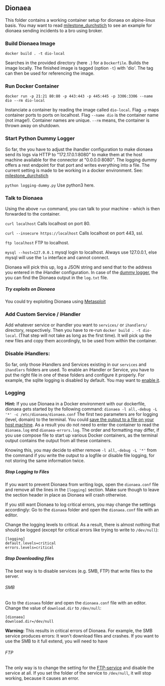 ## Dionaea

This folder contains a working container setup for dionaea on alpine-linux basis.
You may want to read [milestone_durchstich](https://git.informatik.uni-hamburg.de/iss/mp-ids/blob/master/server/milestone-deployments/doku_milestone_durchstich.md) to see an example for dionaea sending incidents to a bro using broker.

### Build Dionaea Image

```docker build . -t dio-local```

Searches in the provided directory (here ```.```) for a ```Dockerfile```. Builds the image locally. The finished image is tagged (option ```-t```) with 'dio'. The tag can then be used for referencing the image.

### Run Docker Container

```docker run -p 21:21 80:80 -p 443:443 -p 445:445 -p 3306:3306 --name dio --rm dio-local```

Instanciate a container by reading the image called ```dio-local```. Flag ```-p``` maps container ports to ports on localhost. Flag ```--name dio``` is the container name (not image!). Container names are unique. ```--rm``` means, the container is thrown away on shutdown.

### Start Python Dummy Logger

So far, the you have to adjust the ihandler configuration to make dionaea send its logs via HTTP to "172.17.0.1:8080" to make them at the host machine available for the connector at "0.0.0.0:8080". The logging dummy offers a rest endpoint for that port and writes everything into a file.
The current setting is made to be working in a docker environment. See: [milestone_durchstich](https://git.informatik.uni-hamburg.de/iss/mp-ids/blob/master/server/milestone-deployments/doku_milestone_durchstich.md)

```python logging-dummy.py```
Use python3 here.

### Talk to Dionaea

Using the above `run` command, you can talk to your machine - which is then forwarded to the container.

```curl localhost```
Calls localhost on port 80.

```curl --insecure https://localhost```
Calls localhost on port 443, ssl.

```ftp localhost```
FTP to localhost.

```mysql --host=127.0.0.1```
mysql login to localhost. Always use 127.0.0.1, else mysql will use the `lo` interface and cannot connect.

Dionaea will pick this up, log a JSON string and send that to the address you entered in the iHandler configuration.
In case of the [dummy logger](#start-python-dummy-logger), the you can find the Dionaea output in the  ```log.txt``` file.

##### Try exploits on Dionaea

You could try exploiting Dionaea using [Metasploit](/METASPLOIT.md)

### Add Custom Service / iHandler

Add whatever service or ihandler you want to ```services/``` or ```ihandlers/``` directory, respectively. 
Then you have to re-run ```docker build . -t dio-local```. (That step will not take as long as the first time). 
It will pick up the new files and copy them accordingly, to be used from within the container.


### Disable iHandlers:

So far, only those iHandlers and Services existing in our `services` and `ihandlers` folders are used.
To enable an iHandler or Service, you have to put the right file in one of these folders and configure it properly.
For example, the sqlite logging is disabled by default. You may want to [enable it](http://dionaea.readthedocs.io/en/latest/ihandler/log_sqlite.html).

### Logging

**Hint:** If you use Dionaea in a Docker environment with our dockerfile,
dionaea gets started by the following command:
`dionaea -l all,-debug -L '*' -c /etc/dionaea/dionaea.conf`
The first two parameters are for logging (level, domain) to the terminal.
You could [save the output to a file on your host machine](https://git.informatik.uni-hamburg.de/iss/mp-ids/blob/master/server/milestone-deployments/dio-connector-bro-up.sh). 
As a result you do not need to enter the container to read the
`dionaea.log` end `dionaea-errors.log`. The order and formatting may differ, if
you use compose file to start up various Docker containers, as the terminal
output contains the output from all these containers.

Knowing this, you may decide to either remove `-l all,-debug -L '*'` from the 
command if you write the output to a logfile or disable file logging, for not
storing the same information twice.

##### Stop Logging to Files
If you want to prevent Dionaea from writing logs, 
open the `dionaea.conf` file and remove all the lines in the `[logging]` section.
Make sure though to leave the section header in place as Dionaea will crash otherwise.

If you still want Dionaea to log critical errors, you may change the settings accordingly:
Go to the `dionaea` folder and open the `dionaea.conf` file with an editor.

Change the logging levels to critical. As a result, there is almost nothing that
should be logged (except for critical errors like trying to write to `/dev/null`):
```
[logging]
default.levels=critical
errors.levels=critical
```

##### Stop Downloading files
The best way is to disable services (e.g. SMB, FTP) that write files to the server.

###### SMB
Go to the `dionaea` folder and open the `dionaea.conf` file with an editor.
Change the value of `download.dir` to `/dev/null`:

```
[dionaea]
download.dir=/dev/null
```

**Warning:** This results in critical errors of Dionaea.
For example, the SMB service produces errors: It won't download files and crashes.
If you want to use the SMB to it full extend, you will need to have 

###### FTP
The only way is to change the setting for the [FTP-service](dionaea/services/ftp.yaml)
and disable the service at all. If you set the folder of the service to
`/dev/null`, it will stop working, because it causes an error.